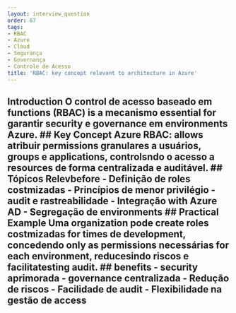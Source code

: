```yaml
---
layout: interview_question
order: 67
tags:
- RBAC
- Azure
- Cloud
- Segurança
- Governança
- Controle de Acesso
title: 'RBAC: key concept relevant to architecture in Azure'
---
```


## Introduction O control de acesso baseado em functions (RBAC) is a mecanismo essential for garantir security e governance em environments Azure. ## Key Concept **Azure RBAC**: allows atribuir permissions granulares a usuários, groups e applications, controlsndo o acesso a resources de forma centralizada e auditável. ## Tópicos Relevbefore - Definição de roles costmizadas - Princípios de menor privilégio - audit e rastreabilidade - Integração with Azure AD - Segregação de environments ## Practical Example Uma organization pode create roles costmizadas for times de development, concedendo only as permissions necessárias for each environment, reducesindo riscos e facilitatesting audit. ## benefits - security aprimorada - governance centralizada - Redução de riscos - Facilidade de audit - Flexibilidade na gestão de access